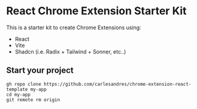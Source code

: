 # React Chrome Extension Starter Kit

This is a starter kit to create Chrome Extensions using:

- React 
- Vite
- Shadcn (i.e. Radix + Tailwind + Sonner, etc..)


## Start your project

```
gh repo clone https://github.com/carlesandres/chrome-extension-react-template my-app
cd my-app
git remote rm origin
```
